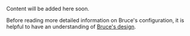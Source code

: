 Content will be added here soon.

Before reading more detailed information on Bruce's configuration, it is
helpful to have an understanding of
[Bruce's design](https://github.com/tagged/bruce#design-overview).

